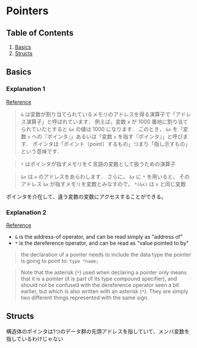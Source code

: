 # Pointers

## Table of Contents
1. [Basics](#basics)
2. [Structs](#structs)


## Basics
### Explanation 1
[Reference](http://www-watt.mech.eng.osaka-u.ac.jp/~tasai/ptrdoc/node5.html)

> `&` は変数が割り当てられているメモリのアドレスを得る演算子で「アドレス演算子」と呼ばれています． 
> 例えば，変数 x が 1000 番地に割り当てられていたとすると `&x` の値は 1000 になります．
> このとき， `&x` を「変数 `x` への『ポインタ』」あるいは「変数 `x` を指す『ポインタ』」と呼びます．
> ポインタは「ポイント（point）するもの」つまり「指し示すもの」という意味です．

> `*` はポインタが指すメモリをＣ言語の変数として扱うための演算子

> `&x` は `x` のアドレスをあらわします． さらに， `&x` に `*` を用いると， そのアドレス `&x` が指すメモリを変数とみなすので， `*(&x)` は `x` と同じ変数

ポインタを介在して、違う変数の変数にアクセスすることができる。

### Explanation 2
[Reference](http://www.cplusplus.com/doc/tutorial/pointers/)

* `&` is the address-of operator, and can be read simply as "address of"
* `*` is the dereference operator, and can be read as "value pointed to by"

> the declaration of a pointer needs to include the data type the pointer is going to point to: `type *name;`

> Note that the asterisk (`*`) used when declaring a pointer only means that it is a pointer (it is part of its type compound specifier), and should not be confused with the dereference operator seen a bit earlier, but which is also written with an asterisk (`*`). They are simply two different things represented with the same sign.

## Structs
構造体のポインタは1つのデータ群の先頭アドレスを指していて、メンバ変数を指しているわけじゃない
